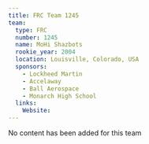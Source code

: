 ```yaml
---
title: FRC Team 1245
team:
  type: FRC
  number: 1245
  name: MoHi Shazbots
  rookie_year: 2004
  location: Louisville, Colorado, USA
  sponsors:
    - Lockheed Martin
    - Accelaway
    - Ball Aerospace
    - Monarch High School
  links:
    Website: 
---
```

No content has been added for this team